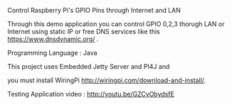 Control Raspberry Pi's GPIO Pins through Internet and LAN 

Through this demo application you can control GPIO 0,2,3 thorugh LAN or Internet using static IP or free DNS services like this  https://www.dnsdynamic.org/ .

Programming Language : Java

This project uses Embedded Jetty Server and PI4J and 


you must install WiringPi http://wiringpi.com/download-and-install/.



Testing Application video : http://youtu.be/GZCyObydsfE


